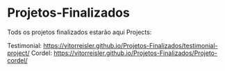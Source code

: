 # Projetos-Finalizados
 Tods os projetos finalizados estarão aqui
 Projects:
 
  Testimonial: https://vitorreisler.github.io/Projetos-Finalizados/testimonial-project/
  Cordel: https://vitorreisler.github.io/Projetos-Finalizados/Projeto-cordel/
